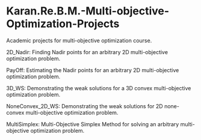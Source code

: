 # Karan.Re.B.M.-Multi-objective-Optimization-Projects
Academic projects for multi-objective optimization course.

2D_Nadir: Finding Nadir points for an arbitrary 2D multi-objective optimization problem.

PayOff: Estimating the Nadir points for an arbitrary 2D multi-objective optimization problem.

3D_WS: Demonstrating the weak solutions for a 3D convex multi-objective optimization problem.

NoneConvex_2D_WS: Demonstrating the weak solutions for 2D none-convex multi-objective optimization problem.

MultiSimplex: Multi-Objective Simplex Method for solving an arbitrary multi-objective optimization problem.
